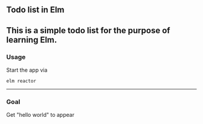 ## Todo list in Elm
This is a simple todo list for the purpose of learning Elm.
---
### Usage

Start the app via
```
elm reactor
```

---
### Goal
Get "hello world" to appear
